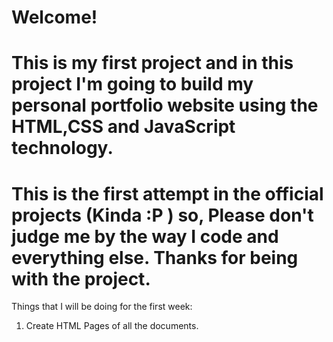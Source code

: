 # Welcome!

# This is my first project and in this project I'm going to build my personal portfolio website using the HTML,CSS and JavaScript technology.

# This is the first attempt in the official projects (Kinda :P ) so, Please don't judge me by the way I code and everything else. Thanks for being with the project.

Things that I will be doing for the first week:

1. Create HTML Pages of all the documents.